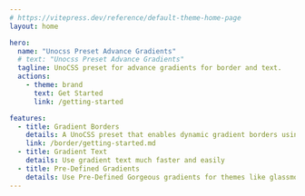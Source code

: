 ```yaml
---
# https://vitepress.dev/reference/default-theme-home-page
layout: home

hero:
  name: "Unocss Preset Advance Gradients"
  # text: "Unocss Preset Advance Gradients"
  tagline: UnoCSS preset for advance gradients for border and text.
  actions:
    - theme: brand
      text: Get Started
      link: /getting-started

features:
  - title: Gradient Borders
    details: A UnoCSS preset that enables dynamic gradient borders using pseudo-elements. Preserves border-radius, allows smooth animations and transitions between different gradient states.
    link: /border/getting-started.md
  - title: Gradient Text
    details: Use gradient text much faster and easily
  - title: Pre-Defined Gradients
    details: Use Pre-Defined Gorgeous gradients for themes like glassmorphism
---
```

